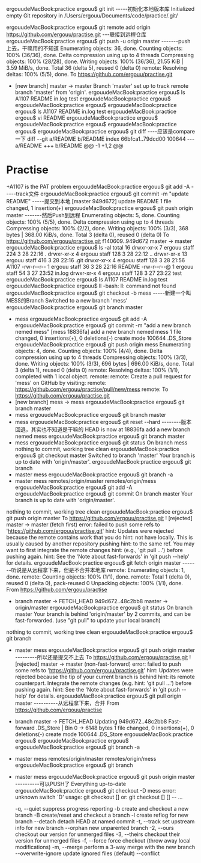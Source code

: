 ergouudeMacBook:practice ergouu$ git init                                                                  -----初始化本地版本库
Initialized empty Git repository in /Users/ergouu/Documents/code/practice/.git/

ergouudeMacBook:practice ergouu$ git remote add origin https://github.com/ergouu/practise.git               ---联接到远程仓库
ergouudeMacBook:practice ergouu$ git push -u origin master                                                  -------push上去，干嘛用的不知道
Enumerating objects: 36, done.
Counting objects: 100% (36/36), done.
Delta compression using up to 4 threads
Compressing objects: 100% (28/28), done.
Writing objects: 100% (36/36), 21.55 KiB | 3.59 MiB/s, done.
Total 36 (delta 5), reused 0 (delta 0)
remote: Resolving deltas: 100% (5/5), done.
To https://github.com/ergouu/practise.git
 * [new branch]      master -> master
Branch 'master' set up to track remote branch 'master' from 'origin'.
ergouudeMacBook:practice ergouu$ ls
A1107	README	in.log	test
ergouudeMacBook:practice ergouu$ 
ergouudeMacBook:practice ergouu$ 
ergouudeMacBook:practice ergouu$ ls
A1107	README	in.log	test
ergouudeMacBook:practice ergouu$ vi README 
ergouudeMacBook:practice ergouu$ 
ergouudeMacBook:practice ergouu$ 
ergouudeMacBook:practice ergouu$ 
ergouudeMacBook:practice ergouu$ git diff      								----应该是compare一下
diff --git a/README b/README
index 66bfca1..79dcd00 100644
--- a/README
+++ b/README
@@ -1 +1,2 @@
 # Practise
+A1107 is the PAT problem
ergouudeMacBook:practice ergouu$ git add -A     							-----track文件
ergouudeMacBook:practice ergouu$ git commit -m "update README"     					-----提交到本地
[master 949d672] update README
 1 file changed, 1 insertion(+)
ergouudeMacBook:practice ergouu$ git push origin master       						-------然后Push到远程
Enumerating objects: 5, done.
Counting objects: 100% (5/5), done.
Delta compression using up to 4 threads
Compressing objects: 100% (2/2), done.
Writing objects: 100% (3/3), 368 bytes | 368.00 KiB/s, done.
Total 3 (delta 0), reused 0 (delta 0)
To https://github.com/ergouu/practise.git
   f140609..949d672  master -> master
ergouudeMacBook:practice ergouu$ ls -al
total 16
drwxr-xr-x   7 ergouu  staff  224  3 28 22:16 .
drwxr-xr-x   4 ergouu  staff  128  3 28 22:12 ..
drwxr-xr-x  13 ergouu  staff  416  3 28 22:16 .git
drwxr-xr-x   4 ergouu  staff  128  3 28 21:56 A1107
-rw-r--r--   1 ergouu  staff   36  3 28 22:16 README
-rw-r--r--@  1 ergouu  staff   54  3 27 23:52 in.log
drwxr-xr-x   4 ergouu  staff  128  3 27 23:22 test
ergouudeMacBook:practice ergouu$ ls
A1107	README	in.log	test
ergouudeMacBook:practice ergouu$ ll
-bash: ll: command not found
ergouudeMacBook:practice ergouu$ git checkout -b mess     						-----新建一个叫MESS的Branch
Switched to a new branch 'mess'
ergouudeMacBook:practice ergouu$ git branch
  master
* mess
ergouudeMacBook:practice ergouu$ git add -A
ergouudeMacBook:practice ergouu$ git commit -m "add a new branch nemed mess"
[mess 18836fa] add a new branch nemed mess
 1 file changed, 0 insertions(+), 0 deletions(-)
 create mode 100644 .DS_Store
ergouudeMacBook:practice ergouu$ git push origin mess
Enumerating objects: 4, done.
Counting objects: 100% (4/4), done.
Delta compression using up to 4 threads
Compressing objects: 100% (3/3), done.
Writing objects: 100% (3/3), 696 bytes | 696.00 KiB/s, done.
Total 3 (delta 1), reused 0 (delta 0)
remote: Resolving deltas: 100% (1/1), completed with 1 local object.
remote: 
remote: Create a pull request for 'mess' on GitHub by visiting:
remote:      https://github.com/ergouu/practise/pull/new/mess
remote: 
To https://github.com/ergouu/practise.git
 * [new branch]      mess -> mess
ergouudeMacBook:practice ergouu$ git branch
  master
* mess
ergouudeMacBook:practice ergouu$ git branch
  master
* mess
ergouudeMacBook:practice ergouu$ git reset --hard       						--------版本回退，其实也不知道是干嘛的
HEAD is now at 18836fa add a new branch nemed mess
ergouudeMacBook:practice ergouu$ git branch
  master
* mess
ergouudeMacBook:practice ergouu$ git status
On branch mess
nothing to commit, working tree clean
ergouudeMacBook:practice ergouu$ git checkout master
Switched to branch 'master'
Your branch is up to date with 'origin/master'.
ergouudeMacBook:practice ergouu$ git branch 
* master
  mess
ergouudeMacBook:practice ergouu$ git branch -a
* master
  mess
  remotes/origin/master
  remotes/origin/mess
ergouudeMacBook:practice ergouu$ git add -A
ergouudeMacBook:practice ergouu$ git commit 
On branch master
Your branch is up to date with 'origin/master'.

nothing to commit, working tree clean
ergouudeMacBook:practice ergouu$ git push origin master
To https://github.com/ergouu/practise.git
 ! [rejected]        master -> master (fetch first)
error: failed to push some refs to 'https://github.com/ergouu/practise.git'
hint: Updates were rejected because the remote contains work that you do
hint: not have locally. This is usually caused by another repository pushing
hint: to the same ref. You may want to first integrate the remote changes
hint: (e.g., 'git pull ...') before pushing again.
hint: See the 'Note about fast-forwards' in 'git push --help' for details.
ergouudeMacBook:practice ergouu$ git fetch origin master           					-------听说是从远程拿下来，但是不合并本地库
remote: Enumerating objects: 1, done.
remote: Counting objects: 100% (1/1), done.
remote: Total 1 (delta 0), reused 0 (delta 0), pack-reused 0
Unpacking objects: 100% (1/1), done.
From https://github.com/ergouu/practise
 * branch            master     -> FETCH_HEAD
   949d672..48c2bb8  master     -> origin/master
ergouudeMacBook:practice ergouu$ git status
On branch master
Your branch is behind 'origin/master' by 2 commits, and can be fast-forwarded.
  (use "git pull" to update your local branch)

nothing to commit, working tree clean
ergouudeMacBook:practice ergouu$ git branch
* master
  mess
ergouudeMacBook:practice ergouu$ git push origin master         					---------所以还是提交不上去
To https://github.com/ergouu/practise.git
 ! [rejected]        master -> master (non-fast-forward)
error: failed to push some refs to 'https://github.com/ergouu/practise.git'
hint: Updates were rejected because the tip of your current branch is behind
hint: its remote counterpart. Integrate the remote changes (e.g.
hint: 'git pull ...') before pushing again.
hint: See the 'Note about fast-forwards' in 'git push --help' for details.
ergouudeMacBook:practice ergouu$ git pull origin master          					----------从远程拿下来，合并
From https://github.com/ergouu/practise
 * branch            master     -> FETCH_HEAD
Updating 949d672..48c2bb8
Fast-forward
 .DS_Store | Bin 0 -> 6148 bytes
 1 file changed, 0 insertions(+), 0 deletions(-)
 create mode 100644 .DS_Store
ergouudeMacBook:practice ergouu$ 
ergouudeMacBook:practice ergouu$ 
ergouudeMacBook:practice ergouu$ git branch -a
* master
  mess
  remotes/origin/master
  remotes/origin/mess
ergouudeMacBook:practice ergouu$ git branch 
* master
  mess
ergouudeMacBook:practice ergouu$ git push origin master        						----------可以PUSH了
Everything up-to-date
ergouudeMacBook:practice ergouu$ git checkout -D mess
error: unknown switch `D'
usage: git checkout [<options>] <branch>
   or: git checkout [<options>] [<branch>] -- <file>...

    -q, --quiet           suppress progress reporting
    -b <branch>           create and checkout a new branch
    -B <branch>           create/reset and checkout a branch
    -l                    create reflog for new branch
    --detach              detach HEAD at named commit
    -t, --track           set upstream info for new branch
    --orphan <new-branch>
                          new unparented branch
    -2, --ours            checkout our version for unmerged files
    -3, --theirs          checkout their version for unmerged files
    -f, --force           force checkout (throw away local modifications)
    -m, --merge           perform a 3-way merge with the new branch
    --overwrite-ignore    update ignored files (default)
    --conflict <style>    conflict style (merge or diff3)
    -p, --patch           select hunks interactively
    --ignore-skip-worktree-bits
                          do not limit pathspecs to sparse entries only
    --ignore-other-worktrees
                          do not check if another worktree is holding the given ref
    --recurse-submodules[=<checkout>]
                          control recursive updating of submodules
    --progress            force progress reporting

ergouudeMacBook:practice ergouu$ git branch -D mess        						--------将本地的MESS库去掉
Deleted branch mess (was 18836fa).
ergouudeMacBook:practice ergouu$ ls
A1107	README	in.log	test
ergouudeMacBook:practice ergouu$ ls -al
total 32
drwxr-xr-x   8 ergouu  staff   256  3 28 22:28 .
drwxr-xr-x   5 ergouu  staff   160  3 28 22:19 ..
-rw-r--r--   1 ergouu  staff  6148  3 28 22:28 .DS_Store
drwxr-xr-x  15 ergouu  staff   480  3 28 22:29 .git
drwxr-xr-x   4 ergouu  staff   128  3 28 21:56 A1107
-rw-r--r--   1 ergouu  staff    36  3 28 22:16 README
-rw-r--r--@  1 ergouu  staff    54  3 27 23:52 in.log
drwxr-xr-x   4 ergouu  staff   128  3 27 23:22 test
ergouudeMacBook:practice ergouu$ git branch
* master
ergouudeMacBook:practice ergouu$ 
ergouudeMacBook:practice ergouu$ 
ergouudeMacBook:practice ergouu$ 
ergouudeMacBook:practice ergouu$ ls
A1107	README	in.log	test
ergouudeMacBook:practice ergouu$ 
ergouudeMacBook:practice ergouu$ 
ergouudeMacBook:practice ergouu$ mkdir PAT
ergouudeMacBook:practice ergouu$ cd PAT
ergouudeMacBook:PAT ergouu$ ls
ergouudeMacBook:PAT ergouu$ ll
-bash: ll: command not found
ergouudeMacBook:PAT ergouu$ ls -al
total 0
drwxr-xr-x  2 ergouu  staff   64  3 28 22:30 .
drwxr-xr-x  9 ergouu  staff  288  3 28 22:30 ..
ergouudeMacBook:PAT ergouu$ touch README
ergouudeMacBook:PAT ergouu$ echo "# TEST">README
ergouudeMacBook:PAT ergouu$ ls
README
ergouudeMacBook:PAT ergouu$ cat README 
# TEST
ergouudeMacBook:PAT ergouu$ git checkout -b PAT
Switched to a new branch 'PAT'
ergouudeMacBook:PAT ergouu$ git branch
* PAT
  master
ergouudeMacBook:PAT ergouu$ git add -A
ergouudeMacBook:PAT ergouu$ git commit -m "initial commit"
[PAT 70a7024] initial commit
 1 file changed, 1 insertion(+)
 create mode 100644 PAT/README
ergouudeMacBook:PAT ergouu$ git push origin PAT
Enumerating objects: 5, done.
Counting objects: 100% (5/5), done.
Delta compression using up to 4 threads
Compressing objects: 100% (2/2), done.
Writing objects: 100% (4/4), 311 bytes | 311.00 KiB/s, done.
Total 4 (delta 1), reused 0 (delta 0)
remote: Resolving deltas: 100% (1/1), completed with 1 local object.
remote: 
remote: Create a pull request for 'PAT' on GitHub by visiting:
remote:      https://github.com/ergouu/practise/pull/new/PAT
remote: 
To https://github.com/ergouu/practise.git
 * [new branch]      PAT -> PAT
ergouudeMacBook:PAT ergouu$ git log
commit 70a7024e3680b121f9307a8524e63ec9302ed887 (HEAD -> PAT, origin/PAT)
Author: xiexun <xunx@zju.edu.cn>
Date:   Thu Mar 28 22:32:15 2019 +0800

    initial commit

commit 48c2bb867fced0b18daffd95bf0e51de7839dfb2 (origin/master, master)
Merge: 949d672 18836fa
Author: ergouu <48860405+ergouu@users.noreply.github.com>
Date:   Thu Mar 28 22:22:41 2019 +0800

    Merge pull request #1 from ergouu/mess
    
    add a new branch nemed mess

commit 18836fa1c20233cd7aaa8b187a12b351da9b737d (origin/mess)
Author: xiexun <xunx@zju.edu.cn>
Date:   Thu Mar 28 22:21:10 2019 +0800

    add a new branch nemed mess

commit 949d6721c0087523f6f4972bee7bb3c64684802f
Author: xiexun <xunx@zju.edu.cn>
ergouudeMacBook:practice ergouu$ git merge
fatal: No remote for the current branch.
ergouudeMacBook:practice ergouu$ git merge master
Already up to date.
ergouudeMacBook:practice ergouu$ git merge master PAT
Already up to date.
ergouudeMacBook:practice ergouu$ git help merge
ergouudeMacBook:practice ergouu$ 
ergouudeMacBook:practice ergouu$ 
ergouudeMacBook:practice ergouu$ 
ergouudeMacBook:practice ergouu$ git branch 
* PAT
  master
ergouudeMacBook:practice ergouu$ git merge PAT
Already up to date.
ergouudeMacBook:practice ergouu$ git merge master
Already up to date.
ergouudeMacBook:practice ergouu$ git push origin master
Everything up-to-date
ergouudeMacBook:practice ergouu$ git checkout master
Switched to branch 'master'
Your branch is up to date with 'origin/master'.
ergouudeMacBook:practice ergouu$ git merge PAT     						-------将PATmerge到master里面去，要先切换到master的BRANCH，再去Merge才有用，但Merge后，在网页上还能再看到PAT的Branch
Updating 48c2bb8..70a7024
Fast-forward
 PAT/README | 1 +
 1 file changed, 1 insertion(+)
 create mode 100644 PAT/README
ergouudeMacBook:practice ergouu$ git push origin master
Total 0 (delta 0), reused 0 (delta 0)
To https://github.com/ergouu/practise.git
   48c2bb8..70a7024  master -> master
ergouudeMacBook:practice ergouu$ git branch -d PAT     					   	-------看下面一行命令
Deleted branch PAT (was 70a7024).
ergouudeMacBook:practice ergouu$ git push origin master
Everything up-to-date
ergouudeMacBook:practice ergouu$ 
ergouudeMacBook:practice ergouu$ 
ergouudeMacBook:practice ergouu$ 
ergouudeMacBook:practice ergouu$ git branch -a     						--------本地删除了PAT，远程仓库并没有删掉
* master
  remotes/origin/PAT
  remotes/origin/master
  remotes/origin/mess
ergouudeMacBook:practice ergouu$ git remote prune origin      		----------删除远程网页已经删除的Branch，也就是说，MESS在网页上删除了，但在本地用git branch -a还是能看到，用这个命令就可以删除掉
Pruning origin
URL: https://github.com/ergouu/practise.git
 * [pruned] origin/mess
ergouudeMacBook:practice ergouu$ git branch -a
* master
  remotes/origin/PAT
  remotes/origin/master
ergouudeMacBook:practice ergouu$ git remote rm PAT
fatal: No such remote: 'PAT'
ergouudeMacBook:practice ergouu$ git status
On branch master
Your branch is up to date with 'origin/master'.

nothing to commit, working tree clean
ergouudeMacBook:practice ergouu$ git branch -a
* master
  remotes/origin/PAT
  remotes/origin/master
ergouudeMacBook:practice ergouu$ git branch -r
  origin/PAT
  origin/master
ergouudeMacBook:practice ergouu$ git status
On branch master
Your branch is up to date with 'origin/master'.

nothing to commit, working tree clean
ergouudeMacBook:practice ergouu$ git push origin --delete PAT        ---------从客户端直接将远程的PAT分支删除，并且在网页上也看不到想关的分支了
To https://github.com/ergouu/practise.git
 - [deleted]         PAT
ergouudeMacBook:practice ergouu$ 
ergouudeMacBook:practice ergouu$ 
ergouudeMacBook:practice ergouu$ git branch -a
* master
  remotes/origin/master
ergouudeMacBook:practice ergouu$ 
